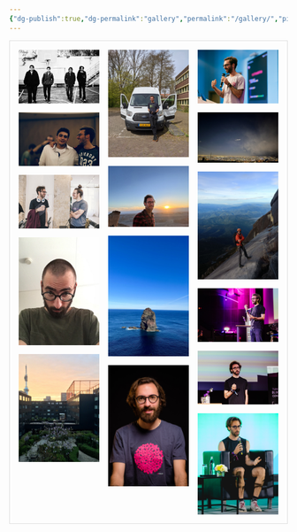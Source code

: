 ```yaml
---
{"dg-publish":true,"dg-permalink":"gallery","permalink":"/gallery/","pinned":true,"contentClasses":"gallery","created":"2024-03-30T16:43:00.000+00:00","updated":"2025-02-22T15:28:12.771+00:00"}
---
```


<div class="grid">

<img src="/img/user/resources/17B169E1-209F-4C39-83C9-4810D4B8D3A1_1_105_c.jpeg">

<img src="/img/user/resources/ABA157ED-A059-4945-B372-E9B3D2313712_1_105_c.jpeg">

<img src="/img/user/resources/EE4971E9-0D17-4A87-9FDA-86191F4912FE_1_105_c.jpeg">

<img src="/img/user/resources/F2CCDF96-4F2B-415B-992B-9EC384FB8C78_1_105_c.jpeg">

<img src="/img/user/resources/D2996410-F66B-499D-8A01-C9956F0153A2_1_105_c.jpeg">

<img src="/img/user/resources/99D6C606-4DC3-4039-B39A-05E1131FA71E_1_105_c.jpeg">

<img src="/img/user/resources/6222AA52-170A-4387-A5DB-CE48778079CB_1_105_c.jpeg">

<img src="/img/user/resources/A1D93698-E621-4D71-B225-342AFED068B4_1_105_c.jpeg">

<img src="/img/user/resources/B734C666-5548-400F-B9EA-E96CFC9B4970_1_105_c.jpeg">

<img src="/img/user/resources/7AA2AC17-2BD5-4DE8-8D0F-AC53E298221A_1_105_c.jpeg">

<img src="/img/user/resources/EE3FFCD5-D5BD-4434-80C0-145C0D6D46BD_1_105_c.jpeg">

<img src="/img/user/resources/E0268449-59F0-4A1E-B5F6-6558224B4E20_1_105_c.jpeg">

<img src="/img/user/resources/98D2B380-BFBC-4DCA-B695-2CBBC5D8DD7E_1_105_c.jpeg">

<img src="/img/user/resources/7EFA9604-CF4C-43C2-8A88-8C1F317BDA7D_1_105_c.jpeg">

<img src="/img/user/resources/A5018EFD-7BD0-4FC3-A323-E0749DBDD57B.jpeg">

</div>

  
  

<style>

  

.grid {

border: 1px solid #ddd;

column-count: 4;

column-gap: 1rem;

padding: 1rem;

}

  

@media (max-width: 1200px) {

.grid {

column-count: 3;

}

}

  

@media (max-width: 800px) {

.grid {

column-count: 2;

}

}

  

@media (max-width: 400px) {

.grid {

column-count: 1;

}

}

  

/* Only target images that come after #start within .grid */

.grid img {

width: 100%;

height: auto;

margin-bottom: 1rem;

display: block;

cursor: pointer;

transition: opacity 0.3s ease;

}

  

.grid img:hover {

opacity: 0.9;

}

  

/* Modal styles */

.modal {

display: none;

position: fixed;

top: 0;

left: 0;

right: 0;

bottom: 0;

background: rgba(0, 0, 0, 0.9);

z-index: 1000;

padding: 2rem;

box-sizing: border-box;

}

  

.modal.active {

display: flex;

justify-content: center;

align-items: center;

}

  

.modal img {

max-width: 90%;

max-height: 90vh;

object-fit: contain;

}

  

.close-button {

position: absolute;

top: 1rem;

right: 1rem;

background: white;

border: none;

width: 2rem;

height: 2rem;

border-radius: 50%;

cursor: pointer;

display: flex;

align-items: center;

justify-content: center;

font-size: 1.2rem;

font-weight: bold;

}

  

.close-button:hover {

background: #eee;

}

</style>

  

<script>

// Create modal elements

const modal = document.createElement('div');

modal.className = 'modal';

const modalImg = document.createElement('img');

const closeButton = document.createElement('button');

closeButton.className = 'close-button';

closeButton.innerHTML = '×';

modal.appendChild(modalImg);

modal.appendChild(closeButton);

document.body.appendChild(modal);

  

// Add click handlers only to gallery images after #start

document.querySelectorAll('.grid img').forEach(img => {

img.addEventListener('click', () => {

modalImg.src = img.src;

modal.classList.add('active');

});

});

  

// Close modal when clicking close button or outside the image

closeButton.addEventListener('click', () => {

modal.classList.remove('active');

});

  

modal.addEventListener('click', (e) => {

if (e.target === modal) {

modal.classList.remove('active');

}

});

  

// Close modal with escape key

document.addEventListener('keydown', (e) => {

if (e.key === 'Escape' && modal.classList.contains('active')) {

modal.classList.remove('active');

}

});

</script>